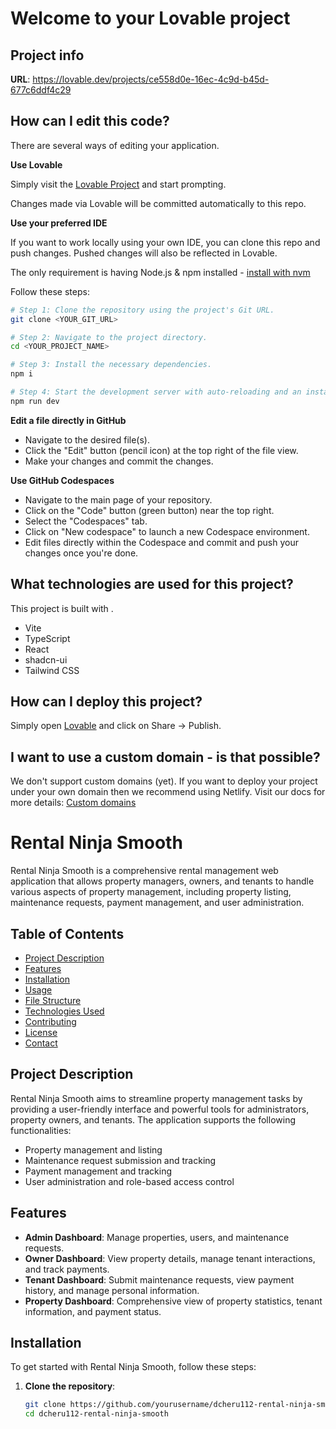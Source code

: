 # Welcome to your Lovable project

## Project info

**URL**: https://lovable.dev/projects/ce558d0e-16ec-4c9d-b45d-677c6ddf4c29

## How can I edit this code?

There are several ways of editing your application.

**Use Lovable**

Simply visit the [Lovable Project](https://lovable.dev/projects/ce558d0e-16ec-4c9d-b45d-677c6ddf4c29) and start prompting.

Changes made via Lovable will be committed automatically to this repo.

**Use your preferred IDE**

If you want to work locally using your own IDE, you can clone this repo and push changes. Pushed changes will also be reflected in Lovable.

The only requirement is having Node.js & npm installed - [install with nvm](https://github.com/nvm-sh/nvm#installing-and-updating)

Follow these steps:

```sh
# Step 1: Clone the repository using the project's Git URL.
git clone <YOUR_GIT_URL>

# Step 2: Navigate to the project directory.
cd <YOUR_PROJECT_NAME>

# Step 3: Install the necessary dependencies.
npm i

# Step 4: Start the development server with auto-reloading and an instant preview.
npm run dev
```

**Edit a file directly in GitHub**

- Navigate to the desired file(s).
- Click the "Edit" button (pencil icon) at the top right of the file view.
- Make your changes and commit the changes.

**Use GitHub Codespaces**

- Navigate to the main page of your repository.
- Click on the "Code" button (green button) near the top right.
- Select the "Codespaces" tab.
- Click on "New codespace" to launch a new Codespace environment.
- Edit files directly within the Codespace and commit and push your changes once you're done.

## What technologies are used for this project?

This project is built with .

- Vite
- TypeScript
- React
- shadcn-ui
- Tailwind CSS

## How can I deploy this project?

Simply open [Lovable](https://lovable.dev/projects/ce558d0e-16ec-4c9d-b45d-677c6ddf4c29) and click on Share -> Publish.

## I want to use a custom domain - is that possible?

We don't support custom domains (yet). If you want to deploy your project under your own domain then we recommend using Netlify. Visit our docs for more details: [Custom domains](https://docs.lovable.dev/tips-tricks/custom-domain/)

# Rental Ninja Smooth

Rental Ninja Smooth is a comprehensive rental management web application that allows property managers, owners, and tenants to handle various aspects of property management, including property listing, maintenance requests, payment management, and user administration.

## Table of Contents

- [Project Description](#project-description)
- [Features](#features)
- [Installation](#installation)
- [Usage](#usage)
- [File Structure](#file-structure)
- [Technologies Used](#technologies-used)
- [Contributing](#contributing)
- [License](#license)
- [Contact](#contact)

## Project Description

Rental Ninja Smooth aims to streamline property management tasks by providing a user-friendly interface and powerful tools for administrators, property owners, and tenants. The application supports the following functionalities:
- Property management and listing
- Maintenance request submission and tracking
- Payment management and tracking
- User administration and role-based access control

## Features

- **Admin Dashboard**: Manage properties, users, and maintenance requests.
- **Owner Dashboard**: View property details, manage tenant interactions, and track payments.
- **Tenant Dashboard**: Submit maintenance requests, view payment history, and manage personal information.
- **Property Dashboard**: Comprehensive view of property statistics, tenant information, and payment status.

## Installation

To get started with Rental Ninja Smooth, follow these steps:

1. **Clone the repository**:
   ```bash
   git clone https://github.com/yourusername/dcheru112-rental-ninja-smooth.git
   cd dcheru112-rental-ninja-smooth
